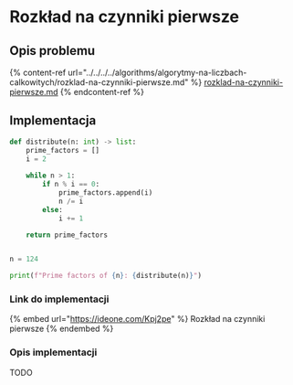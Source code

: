# Rozkład na czynniki pierwsze

## Opis problemu

{% content-ref url="../../../../algorithms/algorytmy-na-liczbach-calkowitych/rozklad-na-czynniki-pierwsze.md" %}
[rozklad-na-czynniki-pierwsze.md](../../../../algorithms/algorytmy-na-liczbach-calkowitych/rozklad-na-czynniki-pierwsze.md)
{% endcontent-ref %}

## Implementacja

```python
def distribute(n: int) -> list:
    prime_factors = []
    i = 2
    
    while n > 1:
        if n % i == 0:
            prime_factors.append(i)
            n /= i
        else:
            i += 1

    return prime_factors


n = 124

print(f"Prime factors of {n}: {distribute(n)}")
```

### Link do implementacji

{% embed url="https://ideone.com/Kpj2pe" %}
Rozkład na czynniki pierwsze
{% endembed %}

### Opis implementacji

TODO
